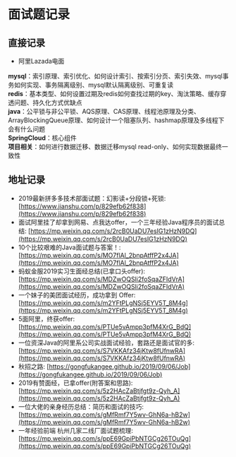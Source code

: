 # 面试题记录

## 直接记录

* 阿里Lazada电面

**mysql**：索引原理、索引优化、如何设计索引、按索引分页、索引失效、mysql事务如何实现、事务隔离级别、mysql默认隔离级别、可重复读  
**redis**：基本类型、如何设置过期及redis如何查找过期的key、淘汰策略、缓存穿透问题、持久化方式优缺点  
**java**：公平锁与非公平锁、AQS原理、CAS原理、线程池原理及分类、ArrayBlockingQueue原理、如何设计一个阻塞队列、hashmap原理及多线程下会有什么问题  
**SpringCloud**：核心组件  
**项目相关**：如何进行数据迁移、数据迁移mysql read-only、如何实现数据最终一致性  

## 地址记录

* 2019最新拼多多技术部面试题：幻影读+分段锁+死锁: [https://www.jianshu.com/p/829efb62f838](https://www.jianshu.com/p/829efb62f838)
* 面试阿里挂了却拿到网易、点我达offer，一个三年经验Java程序员的面试总结: [https://mp.weixin.qq.com/s/2rcB0UaDU7esIG1zHzN9DQ](https://mp.weixin.qq.com/s/2rcB0UaDU7esIG1zHzN9DQ)
* 10个比较艰难的Java面试题与答案！: [https://mp.weixin.qq.com/s/MO7flAl_2bnpAtffP2x4JA](https://mp.weixin.qq.com/s/MO7flAl_2bnpAtffP2x4JA)
* 蚂蚁金服2019实习生面经总结(已拿口头offer): [https://mp.weixin.qq.com/s/MDZwOQSli2foSqaZFIdVrA](https://mp.weixin.qq.com/s/MDZwOQSli2foSqaZFIdVrA)
* 一个妹子的美团面试经历，成功拿到 Offer: [https://mp.weixin.qq.com/s/m2YFtPLgNSj5EYV5T_8M4g](https://mp.weixin.qq.com/s/m2YFtPLgNSj5EYV5T_8M4g)
* 5面阿里，终获offer: [https://mp.weixin.qq.com/s/PTUe5vAmpp3pfM4XrG_BdQ](https://mp.weixin.qq.com/s/PTUe5vAmpp3pfM4XrG_BdQ)
* 一位资深Java的阿里系公司实战面试经验，套路还是面试官的多: [https://mp.weixin.qq.com/s/S7VKKAfz34jKtw8fUfnwRA](https://mp.weixin.qq.com/s/S7VKKAfz34jKtw8fUfnwRA)
* 秋招之路: [https://gongfukangee.github.io/2019/09/06/Job](https://gongfukangee.github.io/2019/09/06/Job)
* 2019有赞面经，已拿offer(附答案和思路): [https://mp.weixin.qq.com/s/5z2HAcZaBtjfgt9z-Qyh_A](https://mp.weixin.qq.com/s/5z2HAcZaBtjfgt9z-Qyh_A)
* 一位大佬的亲身经历总结：简历和面试的技巧: [https://mp.weixin.qq.com/s/gMfRmf7Y5wv-GhN6a-hB2w](https://mp.weixin.qq.com/s/gMfRmf7Y5wv-GhN6a-hB2w)
* 一年经验前端 杭州几家二线厂面试题梳理: [https://mp.weixin.qq.com/s/ppE69GpiPbNTGCg26TOuQg](https://mp.weixin.qq.com/s/ppE69GpiPbNTGCg26TOuQg)